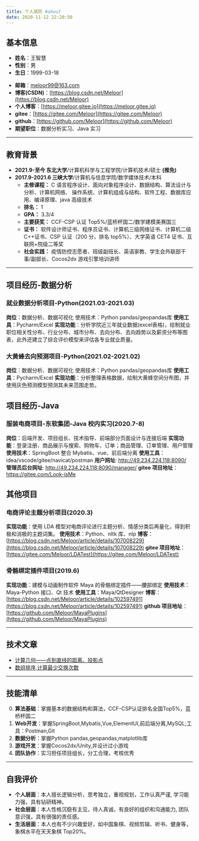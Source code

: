 ```yaml
---
title: 个人简历 #about
date: 2020-11-12 22:20:50
---
```


## 基本信息

<!-- ![头像](/imgs/me.jpg) -->
<!-- - ![头像](../imgs/me.jpg) -->

- **姓名**：王智慧
- **性别**：男
- **生日**：1999-03-18
<!-- - 电话：13317200597 -->
- **邮箱**：meloor99@163.com
- **博客(CSDN)**：[https://blog.csdn.net/Meloor](https://blog.csdn.net/Meloor)
- **个人博客**：[https://meloor.gitee.io](https://meloor.gitee.io)
- **gitee**：[https://gitee.com/Meloor](https://gitee.com/Meloor)
- **github**：[https://github.com/Meloor](https://github.com/Meloor)
- **期望职位**：数据分析实习、Java 实习

<!-- - 期望薪资：6k+ (房补餐补可降低要求) -->
<!-- - 期望城市：北京 -->

---

## 教育背景

- **2021.9-至今 东北大学**/计算机科学与工程学院/计算机技术/硕士 **(推免)**
- **2017.9-2021.6 三峡大学**/计算机与信息学院/数字媒体技术/本科
  - **主修课程：** C 语言程序设计、面向对象程序设计、数据结构、算法设计与分析、计算机网络、 操作系统、计算机组成与结构、软件工程、数据库应用、编译原理、java 高级技术
  - **排名：** 1
  - **GPA：** 3.3/4
  - **主要获奖：** CCF-CSP 认证 Top5%/蓝桥杯国二/数学建模美赛国三
  - **证书：** 软件设计师证书、程序员证书、计算机三级网络证书、计算机二级 C++证书、CSP 认证（200 分，排名 top5%）、大学英语 CET4 证书、互联网+院级二等奖
  - **社会实践：** 疫情防控志愿者、班级副班长、英语家教、学生会外联部干事/副部长、Cocos2dx 游戏引擎培训讲师

---
## 项目经历-数据分析
### 就业数据分析项目-Python(2021.03-2021.03)　　
**岗位**：数据分析、数据可视化 使用技术：Python pandas/geopandas库 
**使用工具**：Pycharm/Excel
**实现功能**：分析学院近三年就业数据(excel表格)，绘制就业职位相关性分布、行业分布、城市分布、去向分布、去向趋势以及薪资分布等图表，此外还建立了综合评价模型来评估各专业就业质量。

### 大黄蜂去向预测项目-Python(2021.02-2021.02)　
**岗位**：数据分析、数据可视化 使用技术：Python pandas/geopandas库 
**使用工具**：Pycharm/Excel
**实现功能**：分析整理表格数据，绘制大黄蜂空间分布图，并使用灰色预测模型预测其未来范围走势。
## 项目经历-Java

### 服装电商项目-东软集团-Java 校内实习(2020.7-8)

**岗位**：后端开发、项目组长、技术指导、前端部分页面设计与连接后端
**实现功能**：登录注册、商品展示与搜索、购物车、订单；商品管理、订单管理、用户管理
**使用技术**：SpringBoot 整合 Mybatis、vue、前后端分离
**使用工具**：idea/vscode/gitee/navicat/postman
**用户网址**: http://49.234.224.118:8090/  
**管理员后台网址**: http://49.234.224.118:8090/manager/
**gitee 项目地址**：https://gitee.com/Look-isMe

## 其他项目
### 电商评论主题分析项目(2020.3)

**实现功能**：使用 LDA 模型对电商评论进行主题分析、情感分类后再量化，得到积极和消极的主题词集。
**使用技术**：Python、nltk 库、nlp
**博客**：[https://blog.csdn.net/Meloor/article/details/107008229](https://blog.csdn.net/Meloor/article/details/107008229)
**gitee 项目地址**：[https://gitee.com/Meloor/LDATest](https://gitee.com/Meloor/LDATest)

### 骨骼绑定插件项目(2019.6)

**实现功能**：建模与动画制作软件 Maya 的骨骼绑定插件——腰部绑定
**使用技术**：Maya-Python 接口、Qt 技术
**使用工具**：Maya/QtDesigner
**博客**：[https://blog.csdn.net/Meloor/article/details/102597491](https://blog.csdn.net/Meloor/article/details/102597491)
**github 项目地址**：[https://github.com/Meloor/MayaPlugins](https://github.com/Meloor/MayaPlugins)

---

## 技术文章

- [计算几何——点到直线的距离、投影点](https://blog.csdn.net/Meloor/article/details/90180191)
- [数组排序 计算最少交换次数](https://blog.csdn.net/Meloor/article/details/88673212)

---

## 技能清单

0. **算法基础**：掌握基本的数据结构和算法，CCF-CSP认证排名全国Top5%，蓝桥杯国二
1. **Web开发**：掌握SpringBoot,Mybatis,Vue,ElementUI,前后端分离,MySQL;工具：Postman,Git
2. **数据分析**：掌握Python pandas,geopandas,matplotlib库
3. **游戏开发**：掌握Cocos2dx/Unity,并设计过小游戏
4. **团队协作**：实习担任项目组长，分工合理，考核优秀

---

## 自我评价

- **个人层面**：本人擅长逻辑分析，思考独立，重视规划，工作认真严谨, 学习能力强，具有钻研精神。
- **社会层面**：本人性格沉稳有主见，待人真诚，有良好的组织和沟通能力, 团队意识强，具有很强的责任感。
- **生活层面**：本人也有不少兴趣爱好，如中国象棋、视频剪辑、听书、健身等，象棋水平在天天象棋 Top20%。
